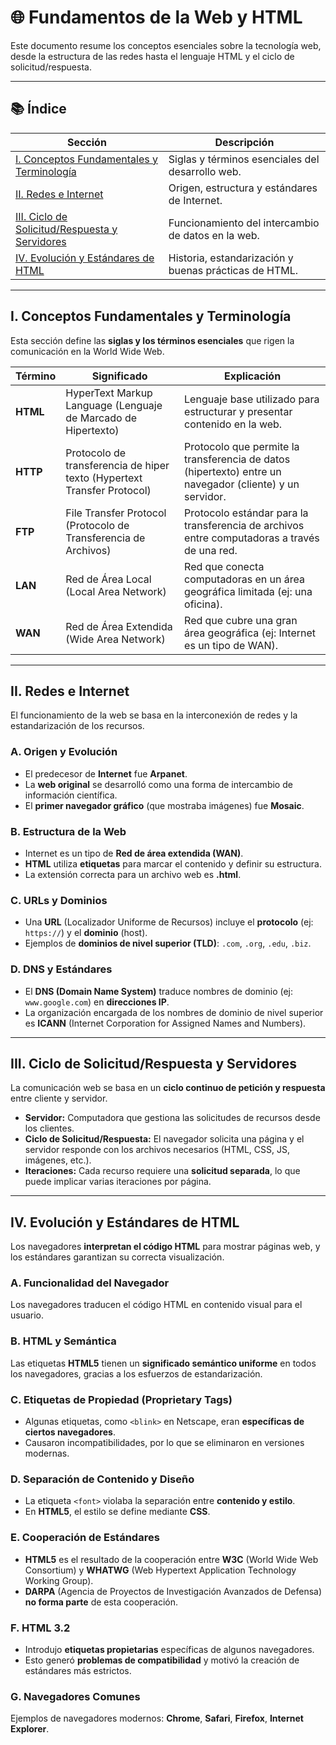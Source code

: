 # 🌐 Fundamentos de la Web y HTML

Este documento resume los conceptos esenciales sobre la tecnología web, desde la estructura de las redes hasta el lenguaje HTML y el ciclo de solicitud/respuesta.

---

## 📚 Índice

| Sección | Descripción |
|----------|--------------|
| [I. Conceptos Fundamentales y Terminología](#i-conceptos-fundamentales-y-terminología) | Siglas y términos esenciales del desarrollo web. |
| [II. Redes e Internet](#ii-redes-e-internet) | Origen, estructura y estándares de Internet. |
| [III. Ciclo de Solicitud/Respuesta y Servidores](#iii-ciclo-de-solicitudrespuesta-y-servidores) | Funcionamiento del intercambio de datos en la web. |
| [IV. Evolución y Estándares de HTML](#iv-evolución-y-estándares-de-html) | Historia, estandarización y buenas prácticas de HTML. |

---

## I. Conceptos Fundamentales y Terminología

Esta sección define las **siglas y los términos esenciales** que rigen la comunicación en la World Wide Web.

| **Término** | **Significado** | **Explicación** |
|--------------|----------------|-----------------|
| **HTML** | HyperText Markup Language (Lenguaje de Marcado de Hipertexto) | Lenguaje base utilizado para estructurar y presentar contenido en la web. |
| **HTTP** | Protocolo de transferencia de hiper texto (Hypertext Transfer Protocol) | Protocolo que permite la transferencia de datos (hipertexto) entre un navegador (cliente) y un servidor. |
| **FTP** | File Transfer Protocol (Protocolo de Transferencia de Archivos) | Protocolo estándar para la transferencia de archivos entre computadoras a través de una red. |
| **LAN** | Red de Área Local (Local Area Network) | Red que conecta computadoras en un área geográfica limitada (ej: una oficina). |
| **WAN** | Red de Área Extendida (Wide Area Network) | Red que cubre una gran área geográfica (ej: Internet es un tipo de WAN). |

---

## II. Redes e Internet

El funcionamiento de la web se basa en la interconexión de redes y la estandarización de los recursos.

### A. Origen y Evolución

- El predecesor de **Internet** fue **Arpanet**.  
- La **web original** se desarrolló como una forma de intercambio de información científica.  
- El **primer navegador gráfico** (que mostraba imágenes) fue **Mosaic**.  

### B. Estructura de la Web

- Internet es un tipo de **Red de área extendida (WAN)**.  
- **HTML** utiliza **etiquetas** para marcar el contenido y definir su estructura.  
- La extensión correcta para un archivo web es **.html**.  

### C. URLs y Dominios

- Una **URL** (Localizador Uniforme de Recursos) incluye el **protocolo** (ej: `https://`) y el **dominio** (host).  
- Ejemplos de **dominios de nivel superior (TLD)**: `.com`, `.org`, `.edu`, `.biz`.  

### D. DNS y Estándares

- El **DNS (Domain Name System)** traduce nombres de dominio (ej: `www.google.com`) en **direcciones IP**.  
- La organización encargada de los nombres de dominio de nivel superior es **ICANN** (Internet Corporation for Assigned Names and Numbers).  

---

## III. Ciclo de Solicitud/Respuesta y Servidores

La comunicación web se basa en un **ciclo continuo de petición y respuesta** entre cliente y servidor.

- **Servidor:** Computadora que gestiona las solicitudes de recursos desde los clientes.  
- **Ciclo de Solicitud/Respuesta:** El navegador solicita una página y el servidor responde con los archivos necesarios (HTML, CSS, JS, imágenes, etc.).  
- **Iteraciones:** Cada recurso requiere una **solicitud separada**, lo que puede implicar varias iteraciones por página.  

---

## IV. Evolución y Estándares de HTML

Los navegadores **interpretan el código HTML** para mostrar páginas web, y los estándares garantizan su correcta visualización.

### A. Funcionalidad del Navegador

Los navegadores traducen el código HTML en contenido visual para el usuario.

### B. HTML y Semántica

Las etiquetas **HTML5** tienen un **significado semántico uniforme** en todos los navegadores, gracias a los esfuerzos de estandarización.

### C. Etiquetas de Propiedad (Proprietary Tags)

- Algunas etiquetas, como `<blink>` en Netscape, eran **específicas de ciertos navegadores**.  
- Causaron incompatibilidades, por lo que se eliminaron en versiones modernas.  

### D. Separación de Contenido y Diseño

- La etiqueta `<font>` violaba la separación entre **contenido y estilo**.  
- En **HTML5**, el estilo se define mediante **CSS**.  

### E. Cooperación de Estándares

- **HTML5** es el resultado de la cooperación entre **W3C** (World Wide Web Consortium) y **WHATWG** (Web Hypertext Application Technology Working Group).  
- **DARPA** (Agencia de Proyectos de Investigación Avanzados de Defensa) **no forma parte** de esta cooperación.  

### F. HTML 3.2

- Introdujo **etiquetas propietarias** específicas de algunos navegadores.  
- Esto generó **problemas de compatibilidad** y motivó la creación de estándares más estrictos.  

### G. Navegadores Comunes

Ejemplos de navegadores modernos: **Chrome**, **Safari**, **Firefox**, **Internet Explorer**.  

